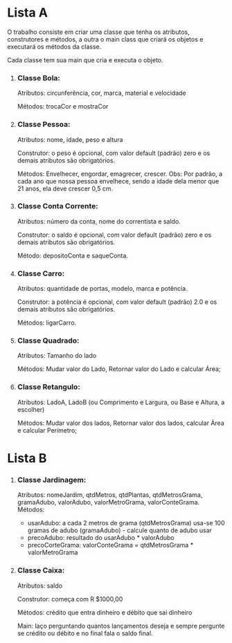 # Lista A
O trabalho consiste em criar uma classe que tenha os atributos, construtores e métodos, a outra o main class que criará os objetos e executará os métodos da classe.

Cada classe tem sua main que cria e executa o objeto.


1. ### Classe Bola:
    Atributos: circunferência, cor, marca, material e velocidade
    
    Métodos: trocaCor e mostraCor

2. ### Classe Pessoa:
    Atributos: nome, idade, peso e altura
    
    Construtor: o peso é opcional, com valor default (padrão) zero e os demais atributos são obrigatórios.
    
    Métodos: Envelhecer, engordar, emagrecer, crescer. Obs: Por padrão, a cada ano que nossa pessoa envelhece, sendo a idade dela menor que 21 anos, ela deve crescer 0,5 cm.

3. ### Classe Conta Corrente:
    Atributos: número da conta, nome do correntista e saldo.
    
    Construtor: o saldo é opcional, com valor default (padrão) zero e os demais atributos são obrigatórios. 
    
    Método: depositoConta e saqueConta. 

4. ### Classe Carro:
    Atributos: quantidade de portas, modelo, marca e potência.
    
    Construtor: a potência é opcional, com valor default (padrão) 2.0 e os demais atributos são obrigatórios. 
    
    Métodos: ligarCarro.

5. ### Classe Quadrado:
    Atributos: Tamanho do lado
    
    Métodos: Mudar valor do Lado, Retornar valor do Lado e calcular Área;

6. ### Classe Retangulo:
    Atributos: LadoA, LadoB (ou Comprimento e Largura, ou Base e Altura, a escolher)
    
    Métodos: Mudar valor dos lados, Retornar valor dos lados, calcular Área e calcular Perímetro;

# Lista B
1. ### Classe Jardinagem:
    Atributos: nomeJardim, qtdMetros, qtdPlantas, qtdMetrosGrama, gramaAdubo, valorAdubo, valorMetroGrama, valorConteGrama.
    Métodos:
    - usarAdubo: a cada 2 metros de grama (qtdMetrosGrama) usa-se 100 gramas de adubo (gramaAdubo) - calcule quanto de adubo usar
    - precoAdubo: resultado do usarAdubo  * valorAdubo
    - precoCorteGrama: valorConteGrama = qtdMetrosGrama * valorMetroGrama 

2. ### Classe Caixa:
    Atributos: saldo
    
    Construtor: começa com R $1000,00 
    
    Métodos: crédito que entra dinheiro e débito que sai dinheiro
    
    Main: laço perguntando quantos lançamentos deseja e sempre pergunte se crédito ou débito e no final fala o saldo final.

